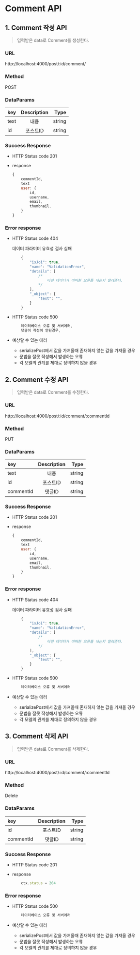 # Comment API 

## 1. Comment 작성 API

> 입력받은 data로 Comment를 생성한다.

### URL

http://localhost:4000/post/:id/comment/


### Method

POST

### DataParams

| key           | Description   | Type    |
| :------------ | :-----------: | ------: |
| text          | 내용           | string  |
| id            | 포스트ID       | string  |



### Success Response

* HTTP Status code 201

* response
    ```javascript
    { 
        commentId,
        text
        user: {
            id,
            username,
            email,
            thumbnail,
        }
    }
    ```

### Error response

* HTTP Status code 404
    
    데이터 파라미터 유효성 검사 실패
    ```javascript
        {
            "isJoi": true,
            "name": "ValidationError",
            "details": [
                /*
                    어떤 데이터가 어떠한 오류를 내는지 알려준다.
                */
            ],
            "_object": {
                "text": "",
            }
        }
    ```

* HTTP Status code 500
    ```javascript
        데이터베이스 오류 및 서버에러,
        댓글이 작성이 안된경우,
    ```

* 예상할 수 있는 에러
    - serializePost에서 값을 가져올때 존재하지 않는 값을 가져올 경우
    - 문법을 잘못 작성해서 발생하는 오류
    - 각 모델의 관계를 제대로 정의하지 않을 경우 

## 2. Comment 수정 API

> 입력받은 data로 Comment를 수정한다.

### URL

http://localhost:4000/post/:id/comment/:commentId


### Method

PUT

### DataParams

| key           | Description   | Type    |
| :------------ | :-----------: | ------: |
| text          | 내용          | string  |
| id            | 포스트ID      | string  |
| commentId     | 댓글ID        | string  |


### Success Response

* HTTP Status code 201

* response
    ```javascript
    { 
        commentId,
        text
        user: {
            id,
            username,
            email,
            thumbnail,
        }
    }
    ```

### Error response

* HTTP Status code 404
    
    데이터 파라미터 유효성 검사 실패
    ```javascript
        {
            "isJoi": true,
            "name": "ValidationError",
            "details": [
                /*
                    어떤 데이터가 어떠한 오류를 내는지 알려준다.
                */
            ],
            "_object": {
                "text": "",
            }
        }
    ```

* HTTP Status code 500
    ```javascript
        데이터베이스 오류 및 서버에러
    ```

* 예상할 수 있는 에러
    - serializePost에서 값을 가져올때 존재하지 않는 값을 가져올 경우
    - 문법을 잘못 작성해서 발생하는 오류
    - 각 모델의 관계를 제대로 정의하지 않을 경우


## 3. Comment 삭제 API

> 입력받은 data로 Comment를 삭제한다.

### URL

http://localhost:4000/post/:id/comment/:commentId


### Method

Delete

### DataParams

| key           | Description   | Type    |
| :------------ | :-----------: | ------: |
| id            | 포스트ID      | string  |
| commentId     | 댓글ID        | string  |


### Success Response

* HTTP Status code 201

* response
    ```javascript
        ctx.status = 204
    ```

### Error response

* HTTP Status code 500
    ```javascript
        데이터베이스 오류 및 서버에러
    ```

* 예상할 수 있는 에러
    - serializePost에서 값을 가져올때 존재하지 않는 값을 가져올 경우
    - 문법을 잘못 작성해서 발생하는 오류
    - 각 모델의 관계를 제대로 정의하지 않을 경우